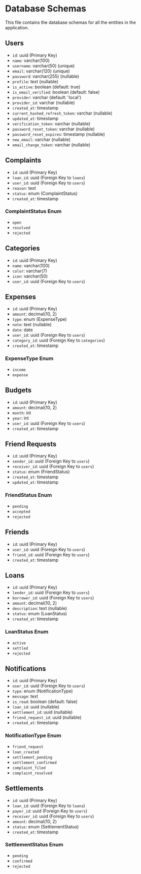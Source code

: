 # Database Schemas

This file contains the database schemas for all the entities in the application.

## Users

-   `id`: uuid (Primary Key)
-   `name`: varchar(100)
-   `username`: varchar(50) (unique)
-   `email`: varchar(120) (unique)
-   `password`: varchar(255) (nullable)
-   `profile`: text (nullable)
-   `is_active`: boolean (default: true)
-   `is_email_verified`: boolean (default: false)
-   `provider`: varchar (default: 'local')
-   `provider_id`: varchar (nullable)
-   `created_at`: timestamp
-   `current_hashed_refresh_token`: varchar (nullable)
-   `updated_at`: timestamp
-   `verification_token`: varchar (nullable)
-   `password_reset_token`: varchar (nullable)
-   `password_reset_expires`: timestamp (nullable)
-   `new_email`: varchar (nullable)
-   `email_change_token`: varchar (nullable)

## Complaints

-   `id`: uuid (Primary Key)
-   `loan_id`: uuid (Foreign Key to `loans`)
-   `user_id`: uuid (Foreign Key to `users`)
-   `reason`: text
-   `status`: enum (ComplaintStatus)
-   `created_at`: timestamp

### ComplaintStatus Enum

-   `open`
-   `resolved`
-   `rejected`


## Categories

-   `id`: uuid (Primary Key)
-   `name`: varchar(100)
-   `color`: varchar(7)
-   `icon`: varchar(50)
-   `user_id`: uuid (Foreign Key to `users`)

## Expenses

-   `id`: uuid (Primary Key)
-   `amount`: decimal(10, 2)
-   `type`: enum (ExpenseType)
-   `note`: text (nullable)
-   `date`: date
-   `user_id`: uuid (Foreign Key to `users`)
-   `category_id`: uuid (Foreign Key to `categories`)
-   `created_at`: timestamp

### ExpenseType Enum

-   `income`
-   `expense`

## Budgets

-   `id`: uuid (Primary Key)
-   `amount`: decimal(10, 2)
-   `month`: int
-   `year`: int
-   `user_id`: uuid (Foreign Key to `users`)
-   `created_at`: timestamp

## Friend Requests

-   `id`: uuid (Primary Key)
-   `sender_id`: uuid (Foreign Key to `users`)
-   `receiver_id`: uuid (Foreign Key to `users`)
-   `status`: enum (FriendStatus)
-   `created_at`: timestamp
-   `updated_at`: timestamp

### FriendStatus Enum

-   `pending`
-   `accepted`
-   `rejected`

## Friends

-   `id`: uuid (Primary Key)
-   `user_id`: uuid (Foreign Key to `users`)
-   `friend_id`: uuid (Foreign Key to `users`)
-   `created_at`: timestamp

## Loans

-   `id`: uuid (Primary Key)
-   `lender_id`: uuid (Foreign Key to `users`)
-   `borrower_id`: uuid (Foreign Key to `users`)
-   `amount`: decimal(10, 2)
-   `description`: text (nullable)
-   `status`: enum (LoanStatus)
-   `created_at`: timestamp

### LoanStatus Enum

-   `active`
-   `settled`
-   `rejected`

## Notifications

-   `id`: uuid (Primary Key)
-   `user_id`: uuid (Foreign Key to `users`)
-   `type`: enum (NotificationType)
-   `message`: text
-   `is_read`: boolean (default: false)
-   `loan_id`: uuid (nullable)
-   `settlement_id`: uuid (nullable)
-   `friend_request_id`: uuid (nullable)
-   `created_at`: timestamp

### NotificationType Enum

-   `friend_request`
-   `loan_created`
-   `settlement_pending`
-   `settlement_confirmed`
-   `complaint_filed`
-   `complaint_resolved`

## Settlements

-   `id`: uuid (Primary Key)
-   `loan_id`: uuid (Foreign Key to `loans`)
-   `payer_id`: uuid (Foreign Key to `users`)
-   `receiver_id`: uuid (Foreign Key to `users`)
-   `amount`: decimal(10, 2)
-   `status`: enum (SettlementStatus)
-   `created_at`: timestamp

### SettlementStatus Enum

-   `pending`
-   `confirmed`
-   `rejected`
